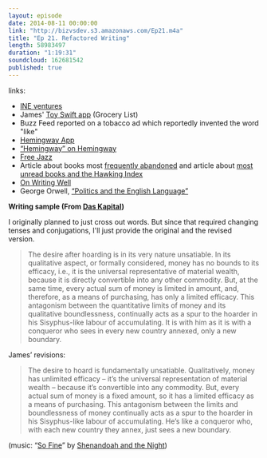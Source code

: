 ```yaml
---
layout: episode
date: 2014-08-11 00:00:00
link: "http://bizvsdev.s3.amazonaws.com/Ep21.m4a"
title: "Ep 21. Refactored Writing"
length: 58983497
duration: "1:19:31"
soundcloud: 162681542
published: true
---
```


links:

- [INE ventures](http://ineventures.com)
- James' [Toy Swift app](https://github.com/jiaaro/swift-grocery) (Grocery List)
- Buzz Feed reported on a tobacco ad which reportedly invented the word "like"
- [Hemingway App](http://www.hemingwayapp.com)
- [“Hemingway” on Hemingway](http://languagelog.ldc.upenn.edu/nll/?p=10416)
- [Free Jazz](https://www.youtube.com/watch?v=YedVpRzF900)
- Article about books most [frequently abandoned](http://www.salon.com/2013/07/09/goodreads_reveals_the_most_abandoned_books/) and article about [most unread books and the Hawking Index](http://online.wsj.com/articles/the-summers-most-unread-book-is-1404417569)
- [On Writing Well](http://www.amazon.com/Writing-Well-30th-Anniversary-Edition/dp/0060891548)
- George Orwell, [“Politics and the English Language”](https://www.mtholyoke.edu/acad/intrel/orwell46.htm)


**Writing sample (From [Das Kapital](http://books.google.com/books?id=l-TtAAAAMAAJ&lpg=PA149&ots=7U-NFPDQu0&dq=%22The%20desire%20after%20hoarding%20is%20in%20its%20very%20nature%20unsatiable%22&pg=PA149#v=onepage&q=%22The%20desire%20after%20hoarding%20is%20in%20its%20very%20nature%20unsatiable%22&f=false))**

I originally planned to just cross out words. But since that required changing tenses and conjugations, I'll just provide the original and the revised version.

 > The desire after hoarding is in its very nature unsatiable. In its qualitative aspect, or formally considered, money has no bounds to its efficacy, i.e., it is the universal representative of material wealth, because it is directly convertible into any other commodity. But, at the same time, every actual sum of money is limited in amount, and, therefore, as a means of purchasing, has only a limited efficacy. This antagonism between the quantitative limits of money and its qualitative boundlessness, continually acts as a spur to the hoarder in his Sisyphus-like labour of accumulating. It is with him as it is with a conqueror who sees in every new country annexed, only a new boundary.

James’ revisions:

 > The desire to hoard is fundamentally unsatiable. Qualitatively, money has unlimited efficacy – it’s the universal representation of material wealth – because it’s  convertible into any commodity. But, every actual sum of money is a fixed amount, so it has a limited efficacy as a means of purchasing. This antagonism between the limits and boundlessness of money continually acts as a spur to the hoarder in his Sisyphus-like labour of accumulating. He’s like a conqueror who, with each new country they annex, just sees a new boundary.


(music: “[So Fine](http://shenandoahandthenight.com/track/so-fine)” by [Shenandoah and the Night](http://shenandoahandthenight.com))
